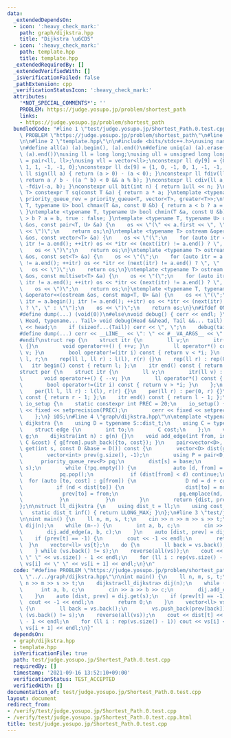 ```yaml
---
data:
  _extendedDependsOn:
  - icon: ':heavy_check_mark:'
    path: graph/dijkstra.hpp
    title: "Dijkstra \u6CD5"
  - icon: ':heavy_check_mark:'
    path: template.hpp
    title: template.hpp
  _extendedRequiredBy: []
  _extendedVerifiedWith: []
  _isVerificationFailed: false
  _pathExtension: cpp
  _verificationStatusIcon: ':heavy_check_mark:'
  attributes:
    '*NOT_SPECIAL_COMMENTS*': ''
    PROBLEM: https://judge.yosupo.jp/problem/shortest_path
    links:
    - https://judge.yosupo.jp/problem/shortest_path
  bundledCode: "#line 1 \"test/judge.yosupo.jp/Shortest_Path.0.test.cpp\"\n#define\
    \ PROBLEM \"https://judge.yosupo.jp/problem/shortest_path\"\n#line 2 \"graph/dijkstra.hpp\"\
    \n\n#line 2 \"template.hpp\"\n\n#include <bits/stdc++.h>\nusing namespace std;\n\
    \n#define all(a) (a).begin(), (a).end()\n#define uniq(a) (a).erase(unique(all(a)),\
    \ (a).end())\nusing ll = long long;\nusing ull = unsigned long long;\nusing pll\
    \ = pair<ll, ll>;\nusing vll = vector<ll>;\nconstexpr ll dy[9] = {0, 1, 0, -1,\
    \ 1, 1, -1, -1, 0};\nconstexpr ll dx[9] = {1, 0, -1, 0, 1, -1, -1, 1, 0};\nconstexpr\
    \ ll sign(ll a) { return (a > 0) - (a < 0); }\nconstexpr ll fdiv(ll a, ll b) {\
    \ return a / b - ((a ^ b) < 0 && a % b); }\nconstexpr ll cdiv(ll a, ll b) { return\
    \ -fdiv(-a, b); }\nconstexpr ull bit(int n) { return 1ull << n; }\ntemplate <typename\
    \ T> constexpr T sq(const T &a) { return a * a; }\ntemplate <typename T> using\
    \ priority_queue_rev = priority_queue<T, vector<T>, greater<T>>;\ntemplate <typename\
    \ T, typename U> bool chmax(T &a, const U &b) { return a < b ? a = b, true : false;\
    \ }\ntemplate <typename T, typename U> bool chmin(T &a, const U &b) { return a\
    \ > b ? a = b, true : false; }\ntemplate <typename T, typename U> ostream &operator<<(ostream\
    \ &os, const pair<T, U> &a) {\n    os << \"(\" << a.first << \", \" << a.second\
    \ << \")\";\n    return os;\n}\ntemplate <typename T> ostream &operator<<(ostream\
    \ &os, const vector<T> &a) {\n    os << \"(\";\n    for (auto itr = a.begin();\
    \ itr != a.end(); ++itr) os << *itr << (next(itr) != a.end() ? \", \" : \"\");\n\
    \    os << \")\";\n    return os;\n}\ntemplate <typename T> ostream &operator<<(ostream\
    \ &os, const set<T> &a) {\n    os << \"(\";\n    for (auto itr = a.begin(); itr\
    \ != a.end(); ++itr) os << *itr << (next(itr) != a.end() ? \", \" : \"\");\n \
    \   os << \")\";\n    return os;\n}\ntemplate <typename T> ostream &operator<<(ostream\
    \ &os, const multiset<T> &a) {\n    os << \"(\";\n    for (auto itr = a.begin();\
    \ itr != a.end(); ++itr) os << *itr << (next(itr) != a.end() ? \", \" : \"\");\n\
    \    os << \")\";\n    return os;\n}\ntemplate <typename T, typename U> ostream\
    \ &operator<<(ostream &os, const map<T, U> &a) {\n    os << \"(\";\n    for (auto\
    \ itr = a.begin(); itr != a.end(); ++itr) os << *itr << (next(itr) != a.end()\
    \ ? \", \" : \"\");\n    os << \")\";\n    return os;\n}\n#ifdef ONLINE_JUDGE\n\
    #define dump(...) (void(0))\n#else\nvoid debug() { cerr << endl; }\ntemplate <typename\
    \ Head, typename... Tail> void debug(Head &&head, Tail &&... tail) {\n    cerr\
    \ << head;\n    if (sizeof...(Tail)) cerr << \", \";\n    debug(tail...);\n}\n\
    #define dump(...) cerr << __LINE__ << \": \" << #__VA_ARGS__ << \" = \", debug(__VA_ARGS__)\n\
    #endif\nstruct rep {\n    struct itr {\n        ll v;\n        itr(ll v) : v(v)\
    \ {}\n        void operator++() { ++v; }\n        ll operator*() const { return\
    \ v; }\n        bool operator!=(itr i) const { return v < *i; }\n    };\n    ll\
    \ l, r;\n    rep(ll l, ll r) : l(l), r(r) {}\n    rep(ll r) : rep(0, r) {}\n \
    \   itr begin() const { return l; };\n    itr end() const { return r; };\n};\n\
    struct per {\n    struct itr {\n        ll v;\n        itr(ll v) : v(v) {}\n \
    \       void operator++() { --v; }\n        ll operator*() const { return v; }\n\
    \        bool operator!=(itr i) const { return v > *i; }\n    };\n    ll l, r;\n\
    \    per(ll l, ll r) : l(l), r(r) {}\n    per(ll r) : per(0, r) {}\n    itr begin()\
    \ const { return r - 1; };\n    itr end() const { return l - 1; };\n};\nstruct\
    \ io_setup {\n    static constexpr int PREC = 20;\n    io_setup() {\n        cout\
    \ << fixed << setprecision(PREC);\n        cerr << fixed << setprecision(PREC);\n\
    \    };\n} iOS;\n#line 4 \"graph/dijkstra.hpp\"\n\ntemplate <typename S> struct\
    \ dijkstra {\n    using D = typename S::dist_t;\n    using C = typename S::cost_t;\n\
    \    struct edge {\n        int to;\n        C cost;\n    };\n    vector<vector<edge>>\
    \ g;\n    dijkstra(int n) : g(n) {}\n    void add_edge(int from, int to, const\
    \ C &cost) { g[from].push_back({to, cost}); }\n    pair<vector<D>, vector<int>>\
    \ get(int s, const D &base = D()) const {\n        vector<D> dist(g.size(), S::inf());\n\
    \        vector<int> prev(g.size(), -1);\n        using P = pair<D, int>;\n  \
    \      priority_queue_rev<P> pq;\n        dist[s] = base;\n        pq.emplace(base,\
    \ s);\n        while (!pq.empty()) {\n            auto [d, from] = pq.top();\n\
    \            pq.pop();\n            if (dist[from] < d) continue;\n          \
    \  for (auto [to, cost] : g[from]) {\n                D nd = d + cost;\n     \
    \           if (nd < dist[to]) {\n                    dist[to] = nd;\n       \
    \             prev[to] = from;\n                    pq.emplace(nd, to);\n    \
    \            }\n            }\n        }\n        return {dist, prev};\n    }\n\
    };\n\nstruct ll_dijkstra {\n    using dist_t = ll;\n    using cost_t = ll;\n \
    \   static dist_t inf() { return LLONG_MAX; }\n};\n#line 3 \"test/judge.yosupo.jp/Shortest_Path.0.test.cpp\"\
    \n\nint main() {\n    ll n, m, s, t;\n    cin >> n >> m >> s >> t;\n    dijkstra<ll_dijkstra>\
    \ dij(n);\n    while (m--) {\n        int a, b, c;\n        cin >> a >> b >> c;\n\
    \        dij.add_edge(a, b, c);\n    }\n    auto [dist, prev] = dij.get(s);\n\
    \    if (prev[t] == -1) {\n        cout << -1 << endl;\n        return 0;\n  \
    \  }\n    vector<ll> vs{t};\n    do {\n        ll back = vs.back();\n        vs.push_back(prev[back]);\n\
    \    } while (vs.back() != s);\n    reverse(all(vs));\n    cout << dist[t] <<\
    \ \" \" << vs.size() - 1 << endl;\n    for (ll i : rep(vs.size() - 1)) cout <<\
    \ vs[i] << \" \" << vs[i + 1] << endl;\n}\n"
  code: "#define PROBLEM \"https://judge.yosupo.jp/problem/shortest_path\"\n#include\
    \ \"../../graph/dijkstra.hpp\"\n\nint main() {\n    ll n, m, s, t;\n    cin >>\
    \ n >> m >> s >> t;\n    dijkstra<ll_dijkstra> dij(n);\n    while (m--) {\n  \
    \      int a, b, c;\n        cin >> a >> b >> c;\n        dij.add_edge(a, b, c);\n\
    \    }\n    auto [dist, prev] = dij.get(s);\n    if (prev[t] == -1) {\n      \
    \  cout << -1 << endl;\n        return 0;\n    }\n    vector<ll> vs{t};\n    do\
    \ {\n        ll back = vs.back();\n        vs.push_back(prev[back]);\n    } while\
    \ (vs.back() != s);\n    reverse(all(vs));\n    cout << dist[t] << \" \" << vs.size()\
    \ - 1 << endl;\n    for (ll i : rep(vs.size() - 1)) cout << vs[i] << \" \" <<\
    \ vs[i + 1] << endl;\n}"
  dependsOn:
  - graph/dijkstra.hpp
  - template.hpp
  isVerificationFile: true
  path: test/judge.yosupo.jp/Shortest_Path.0.test.cpp
  requiredBy: []
  timestamp: '2021-09-16 13:52:10+09:00'
  verificationStatus: TEST_ACCEPTED
  verifiedWith: []
documentation_of: test/judge.yosupo.jp/Shortest_Path.0.test.cpp
layout: document
redirect_from:
- /verify/test/judge.yosupo.jp/Shortest_Path.0.test.cpp
- /verify/test/judge.yosupo.jp/Shortest_Path.0.test.cpp.html
title: test/judge.yosupo.jp/Shortest_Path.0.test.cpp
---
```


